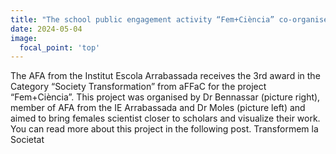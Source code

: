```yaml
---
title: "The school public engagement activity “Fem+Ciència” co-organised by the Dr Anna Moles receives 3rd award in the Category “Society Transformation” by aFFaC."
date: 2024-05-04
image:
  focal_point: 'top'
---
```


The AFA from the Institut Escola Arrabassada receives the 3rd award in the Category “Society Transformation” from aFFaC for the project “Fem+Ciència”. This project was organised by Dr Bennassar (picture right), member of AFA from the IE Arrabassada and Dr Moles (picture left) and aimed to bring females scientist closer to scholars and visualize their work. You can read more about this project in the following post.
Transformem la Societat